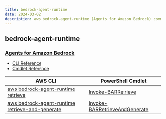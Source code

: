 ```yaml
---
title: bedrock-agent-runtime
date: 2024-03-02
description: aws bedrock-agent-runtime (Agents for Amazon Bedrock) command/cmdlet list.
---
```


## bedrock-agent-runtime

### [Agents for Amazon Bedrock](https://aws.amazon.com/bedrock/agents/)

* [CLI Reference](https://awscli.amazonaws.com/v2/documentation/api/latest/reference/bedrock-agent-runtime/index.html)
* [Cmdlet Reference](https://docs.aws.amazon.com/powershell/latest/reference/items/BedrockAgentRuntime_cmdlets.html)

|AWS CLI|PowerShell Cmdlet|
|----|----|
|[aws bedrock-agent-runtime retrieve](https://awscli.amazonaws.com/v2/documentation/api/latest/reference/bedrock-agent-runtime/retrieve.html)|[Invoke-BARRetrieve](https://docs.aws.amazon.com/powershell/latest/reference/items/Invoke-BARRetrieve.html)|
|[aws bedrock-agent-runtime retrieve-and-generate](https://awscli.amazonaws.com/v2/documentation/api/latest/reference/bedrock-agent-runtime/retrieve-and-generate.html)|[Invoke-BARRetrieveAndGenerate](https://docs.aws.amazon.com/powershell/latest/reference/items/Invoke-BARRetrieveAndGenerate.html)|

